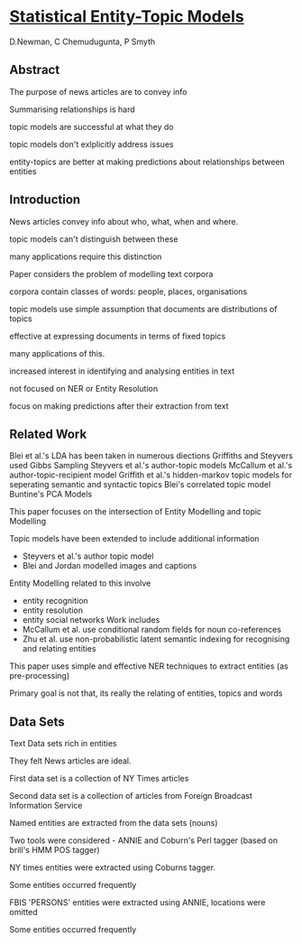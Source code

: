 # [Statistical Entity-Topic Models](https://dl.acm.org/citation.cfm?doid=1150402.1150487)

D.Newman, C Chemudugunta, P Smyth

## Abstract

The purpose of news articles are to convey info

Summarising relationships is hard

topic models are successful at what they do

topic models don't exlplicitly address issues

entity-topics are better at making predictions about relationships between entities

## Introduction

News articles convey info about who, what, when and where.

topic models can't distinguish between these

many applications require this distinction

Paper considers the problem of modelling text corpora

corpora contain classes of words: people, places, organisations

topic models use simple assumption that documents are distributions of topics

effective at expressing documents in terms of fixed topics

many applications of this.

increased interest in identifying and analysing entities in text

not focused on NER or Entity Resolution

focus on making predictions after their extraction from text

## Related Work

Blei et al.'s LDA has been taken in numerous diections
Griffiths and Steyvers used Gibbs Sampling
Steyvers et al.'s author-topic models
McCallum et al.'s author-topic-recipient model
Griffith et al.'s hidden-markov topic models for seperating semantic and syntactic topics
Blei's correlated topic model
Buntine's PCA Models

This paper focuses on the intersection of Entity Modelling and topic Modelling

Topic models have been extended to include additional information
- Steyvers et al.'s author topic model
- Blei and Jordan modelled images and captions

Entity Modelling related to this involve
- entity recognition
- entity resolution
- entity social networks
Work includes
- McCallum et al. use conditional random fields for noun co-references
- Zhu et al. use non-probabilistic latent semantic indexing for recognising and relating entities

This paper uses simple and effective NER techniques to extract entities (as pre-processing)

Primary goal is not that, its really the relating of entities, topics and words

## Data Sets

Text Data sets rich in entities

They felt News articles are ideal.

First data set is a collection of NY Times articles

Second data set is a collection of articles from Foreign Broadcast Information Service

Named entities are extracted from the data sets (nouns)

Two tools were considered - ANNIE and Coburn's Perl tagger (based on brill's HMM POS tagger)

NY times entities were extracted using Coburns tagger.

Some entities occurred frequently

FBIS 'PERSONS' entities were extracted using ANNIE, locations were omitted

Some entities occurred frequently

